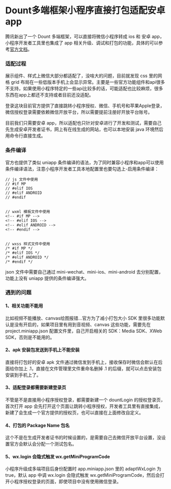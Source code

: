 # Dount多端框架小程序直接打包适配安卓app

腾讯新出了一个 Dount 多端框架，可以直接将微信小程序转成 ios 和 安卓 app，小程序开发者工具里也集成了 app 相关升级、调试和打包的功能，具体的可以参考[官方文档](https://dev.weixin.qq.com/docs/)。

### 适配过程
展示组件、样式上微信大部分都适配了，没啥大的问题，目前就发现 css 里的网格 grid 布局在一些低版本手机上会显示异常。主要是一些官方功能组件和api很多不支持，如果使用小程序特定的一些api比较多的话，可能适配也比较麻烦，很多东西在app上都还不支持或者目前还没适配。

登录这块目前官方提供了直接跳转小程序授权、微信、手机号和苹果Apple登录，微信授权登录需要依赖微信开放平台，所以需要提前注册好开放平台账号。

目前我们只需要安卓 app，所以适配也只针对安卓进行了开发和测试，需要自己先生成安卓开发者证书，网上有在线生成的网站，也可以本地安装 java 环境然后用命令行直接生成。

### 条件编译
官方也提供了类似 uniapp 条件编译的语法，为了同时兼容小程序和app可以使用条件编译语法，注意小程序开发者工具本地配置里也要勾选上-启用条件编译：

```
// js 文件中使用
// #if MP
// #elif IOS
// #elif ANDROID
// #endif


// wxml 模板文件中使用
<!-- #if MP -->
<!-- #elif IOS -->
<!-- #elif ANDROID -->
<!-- #endif -->


// wxss 样式文件中使用
/* #if MP */
/* #elif IOS */
/* #elif ANDROID */
/* #endif */
```
json 文件中需要自己通过 mini-wechat、mini-ios、mini-android 去分别配置，功能上没有 uniapp 提供的条件编译强大。

### 遇到的问题

#### 1、相关功能不能用
比如视频不能播放、canvas绘图报错...官方为了减小打包大小 SDK 里很多功能默认是没有开启的，如果项目里有用到音视频、canvas 这些功能，需要先在 project.miniapp.json 配置文件里，自己开启相关的 SDK：Media SDK、XWeb SDK，否则是不能用的。

#### 2、apk 安装包发送到手机上不能安装
直接将打包好的安卓 apk 文件通过微信发到手机上，接收保存时微信会默认在后面给你加上 .1，直接在文件管理里文件重命名删掉 .1 的后缀，就可以点击安装包安装到手机上了。

#### 3、适配登录都需要新建登录页
不管是不是直接用小程序授权登录，都需要新建一个 dountLogin 的授权登录页，首次打开 app 会先打开这个页面让跳转小程序授权，开发者工具里有直接集成，新建了会生成一个官方提供的授权页，也可以直接在上面修改自定义。

#### 4、打包的 Package Name 包名
这个不是在生成开发者证书的时候设置的，是需要自己去微信开放平台设置，没设置官方会默认会分配一个测试包名。

#### 5、wx.login 会隐式触发 wx.getMiniProgramCode
小程序升级成多端项目后身份配置时 app.miniapp.json 里的 adaptWxLogin 为 true，默认 app 中调 wx.login 会隐式触发 wx.getMiniProgramCode，然后会打开小程序授权登录的页面，即使项目中没有使用微信登录。